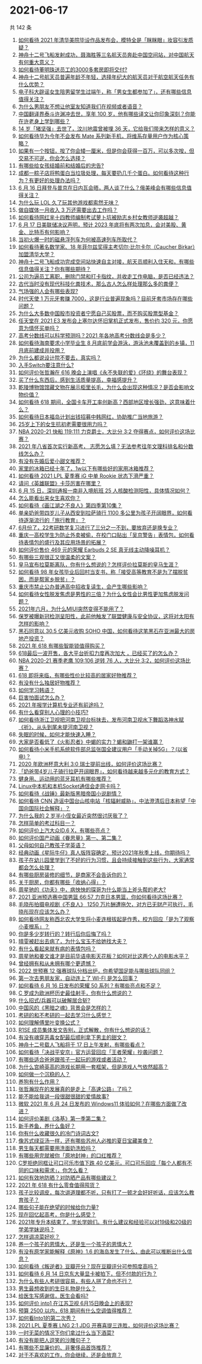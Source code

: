 # 2021-06-17

共 142 条

<!-- BEGIN -->
<!-- 最后更新时间 Thu Jun 17 2021 18:02:03 GMT+0800 (China Standard Time) -->

1. [如何看待 2021
   年清华美院毕设作品发布会，模特全是「眯眯眼」妆容引发质疑？](https://www.zhihu.com/question/464319655)
2. [神舟十二号飞船发射成功，聂海胜等三名航天员奔赴中国空间站，对中国航天有何重大意义？](https://www.zhihu.com/question/465393063)
3. [如何看待董明珠送员工的3000多套房即将交付?](https://www.zhihu.com/question/465190639)
4. [神舟十二号航天员普遍年龄不年轻，选择年纪大的航天员对于航空航天任务有什么优势？](https://www.zhihu.com/question/465284337)
5. [电子科大辟谣女生陪男留学生过端午，称「男女生都参加了」，还有哪些信息值得关注？](https://www.zhihu.com/question/465001982)
6. [为什么男朋友不想让他室友知道我们在视频或者语音？](https://www.zhihu.com/question/465047050)
7. [中国翻译界泰斗许渊冲去世，享年 100
   岁，他有哪些译文让你印象深刻？你能在许老身上学到哪些？](https://www.zhihu.com/question/465502478)
8. [14 岁「猪坚强」去世了，汶川地震曾被埋 36
   天，它给我们带来怎样的意义？](https://www.zhihu.com/question/465481304)
9. [如何看待华为今年不会发布 Mate
   系列新手机，将维系存量用户作为核心策略？](https://www.zhihu.com/question/465383357)
10. [如果有一个按钮，按了你会矮一厘米，但是你会获得一百万，可以多次按，但交易不可逆，你会怎么选择？](https://www.zhihu.com/question/367519449)
11. [有哪些给女孩结婚前和结婚后的忠告?](https://www.zhihu.com/question/403004506)
12. [成都一粽子店将鸭蛋白当垃圾处理，每天要扔几千个蛋白。如何看待这种行为？有更好的处理办法吗？](https://www.zhihu.com/question/464471406)
13. [6 月 16
    日拜登与普京在日内瓦会晤，两人谈了什么？俄美峰会有哪些信息值得关注？](https://www.zhihu.com/question/465409295)
14. [为什么玩 LOL 久了玩其他游戏都索然无味？](https://www.zhihu.com/question/462644970)
15. [做自媒体一月收入 3 万还需要出去工作吗？](https://www.zhihu.com/question/457544338)
16. [如何看待网红芈十四教师编制考试萝卜坑被励志乡村女教师逆袭超越？](https://www.zhihu.com/question/465163742)
17. [6 月 17 日美联储决议声明，预计 2023
    年底将有两次加息，会对美股、黄金、比特币有何影响？](https://www.zhihu.com/question/465456246)
18. [当初火爆一时的磁悬浮列车为何被高速列车所取代？](https://www.zhihu.com/question/352230599)
19. [如何看待著名数学家、18 年菲尔兹奖得主考切尔·比尔卡尔（Caucher
    Birkar）加盟清华大学？](https://www.zhihu.com/question/464844610)
20. [神舟十二号飞船成功完成空间站快速自主对接，航天员顺利入住天和，有哪些信息值得关注？你有哪些期待？](https://www.zhihu.com/question/465284083)
21. [公司为逼员工离职，删除门禁和打卡指纹，并收走工作电脑，是否已经违法？](https://www.zhihu.com/question/458446577)
22. [古代当时没有现代科技化粪技术，那么古人怎么样处理那么多的粪便？](https://www.zhihu.com/question/464580573)
23. [气场强的人会有哪些表现?](https://www.zhihu.com/question/25151940)
24. [时代天使 1 万元牙套赚
    7000，这是行业普遍现象吗？目前牙套市场存在哪些问题？](https://www.zhihu.com/question/465348950)
25. [为什么大多数中国股市投资者宁愿自己买股票，而不购买股票型基金？](https://www.zhihu.com/question/32166514)
26. [任天堂在 2021 E3 发布会上塞尔达怀旧掌机正式发布，售价约 320
    元，你愿意为情怀买单吗？](https://www.zhihu.com/question/465289380)
27. [高考分数线可以科学预测吗？2021 年各地高考分数线会是多少？](https://www.zhihu.com/question/463915101)
28. [如何看待海南要求小学毕业生 8 月底前学会游泳，游泳池未覆盖到的乡镇，11
    月底前建成并投用？](https://www.zhihu.com/question/465307248)
29. [为什么都说设计院不要去，真实吗？](https://www.zhihu.com/question/401676772)
30. [入手Switch要注意什么?](https://www.zhihu.com/question/316296166)
31. [如何评价张哲瀚在 616
    晚会上演唱《永不失联的爱》《环绕》的舞台表现？](https://www.zhihu.com/question/465329816)
32. [买了什么东西后，感到生活质量提高，幸福感提升？](https://www.zhihu.com/question/26190592)
33. [乾陵博物馆馆藏文物在展示柜里长毛，为什么会出现这种情况？是否会影响文物价值？](https://www.zhihu.com/question/465179682)
34. [如何看待 618
    期间，全国卡车开工率创新高？西部地区增长强劲，这意味着什么？](https://www.zhihu.com/question/465498724)
35. [如何看待日本福岛计划出钱招募中韩网红，协助推广当地旅游？](https://www.zhihu.com/question/465371058)
36. [25岁上下的女生抗初老需要很用力吗？](https://www.zhihu.com/question/413717392)
37. [NBA 2020-21 快船 119:111 力克爵士，大比分 3:2
    夺得赛点，如何评价这场比赛？](https://www.zhihu.com/question/465477603)
38. [2021 年八省首次实行新高考，
    志愿怎么填？无法参考往年文理科排名和分数线怎么办？](https://www.zhihu.com/question/460011388)
39. [有没有先婚后爱小甜文推荐？](https://www.zhihu.com/question/458377910)
40. [家里的冰箱已经十年了，1w以下有哪些好的家用冰箱推荐？](https://www.zhihu.com/question/27522423)
41. [如何看待 2021 LPL 夏季赛 iG 中单 Rookie
    状态下滑严重？](https://www.zhihu.com/question/465030839)
42. [请问《英雄联盟》卡莎厉害在哪里？](https://www.zhihu.com/question/464172547)
43. [6 月 15 日，深圳通报一南非入境航班 25
    人核酸检测阳性，具体情况如何？](https://www.zhihu.com/question/465324619)
44. [怎么能看出来女生喜欢你？](https://www.zhihu.com/question/453143428)
45. [如何看待《画江湖之不良人》第四季第10集？](https://www.zhihu.com/question/464286335)
46. [单亲奶爸带四岁儿子从西安到拉萨骑行 1100
    多公里为孩子开阔眼界，如何看待逐渐流行的「旅行教育」？](https://www.zhihu.com/question/465096300)
47. [6月份了，22考研数学复习进行了三分之一不到，要放弃还是换专业？](https://www.zhihu.com/question/464449112)
48. [重庆一高校学生为防止外卖被偷，在校门口贴出「吴京警告」表情包，如何看待表情包的盛行及其应用场景的拓展？](https://www.zhihu.com/question/465131961)
49. [如何评价售价 469 元的荣耀 Earbuds 2 SE
    真无线主动降噪耳机？](https://www.zhihu.com/question/465408645)
50. [有哪些三观很正又很温柔的文案？](https://www.zhihu.com/question/458254625)
51. [皇马宣布拉莫斯离队，你有什么想说的？怎样评价拉莫斯的皇马生涯？](https://www.zhihu.com/question/465466090)
52. [如何看待 98
    年女孩毕业后回村当支书，称「接受高等教育不是为了摆脱贫困，而是帮家乡脱贫」？](https://www.zhihu.com/question/465207940)
53. [重庆市禁止公办普通高中招收复读生，会产生哪些影响？](https://www.zhihu.com/question/465388410)
54. [如何看待女性脱发焦虑是男性的三倍？为什么女性会比男性更加焦虑脱发问题？](https://www.zhihu.com/question/465383951)
55. [2021年六月，为什么MIUI突然变得不能用了？](https://www.zhihu.com/question/464439883)
56. [保罗被曝新冠检测呈阳性，此前他触发了联盟健康与安全协议，这将对太阳有怎样的影响？](https://www.zhihu.com/question/465408333)
57. [黑石同意以 30.5 亿美元收购 SOHO
    中国，如何看待这笔黑石在亚洲最大的房地产投资？](https://www.zhihu.com/question/465393675)
58. [2021 年 618 有哪些智能锁值得购买？](https://www.zhihu.com/question/465401695)
59. [618最后一波开售，各大平台折扣力度再次加大
    ，已经买了的怎么办？](https://www.zhihu.com/question/465206197)
60. [NBA 2020-21 赛季老鹰 109:106 逆转 76 人，大比分
    3:2，如何评价这场比赛？](https://www.zhihu.com/question/465463610)
61. [618 即将来临，有哪些性价比较高的居家好物推荐？](https://www.zhihu.com/question/465415840)
62. [有没有什么独居好物推荐？](https://www.zhihu.com/question/445534686)
63. [如何学习韩语？](https://www.zhihu.com/question/19830338)
64. [巨害怕面试怎么办？](https://www.zhihu.com/question/451100355)
65. [2021 年报学计算机专业还有前途吗？](https://www.zhihu.com/question/458339006)
66. [有什么看穿别人心理的小技巧?](https://www.zhihu.com/question/349419279)
67. [如何看待浙江卫视把河南卫视台标抹去，发布河南卫视水下舞蹈洛神水赋《祈》，从头到尾未提河南卫视？](https://www.zhihu.com/question/465063765)
68. [失眠的时候，如何才能快速入睡？](https://www.zhihu.com/question/269430375)
69. [大家是否看低了《火影忍者》中蝎的实力？蝎和鼬打一架谁赢？](https://www.zhihu.com/question/464702791)
70. [如何看待小米手机系统软件部总监张国全建议用户「手动关掉5G」？(以省电)？](https://www.zhihu.com/question/464463766)
71. [2020 年欧洲杯意大利 3:0
    瑞士提前出线，如何评价这场比赛？](https://www.zhihu.com/question/465457313)
72. [「奶爸带4岁儿子骑行拉萨开阔眼界」，如何看待越来越多元化的教育方式？](https://www.zhihu.com/question/465083425)
73. [健身用、运动用的蓝牙耳机有哪些推荐？](https://www.zhihu.com/question/43456110)
74. [Linux中本机和本机Socket通信会走网卡吗？](https://www.zhihu.com/question/43590414)
75. [如何看待《战锤》最新版黑暗帝国小说剧情？](https://www.zhihu.com/question/462535625)
76. [如何看待 CNN
    造谣中国台山核电站「核辐射威胁」，中法澄清后日本称望「中国向国际社会解释」？](https://www.zhihu.com/question/465318332)
77. [为什么我的 2 岁半小侄女最近突然很讨厌我了？](https://www.zhihu.com/question/464633812)
78. [怎样简单的考过科目一？](https://www.zhihu.com/question/295927949)
79. [如何评价上汽大众ID.6 X，有哪些亮点？](https://www.zhihu.com/question/465357096)
80. [如何评价国产动画《眷思量》第一、第二集？](https://www.zhihu.com/question/464935086)
81. [父母如何自己教孩子学英语？](https://www.zhihu.com/question/34012296)
82. [经典动画《星际牛仔》真人版阵容确定，预计2021年秋季上线，你期待吗？](https://www.zhihu.com/question/464080191)
83. [孩子在幼儿园里学到了不好的行为习惯，且会持续接触到这些行为，大家通常都会怎么处理？](https://www.zhihu.com/question/460615230)
84. [有哪些厨房装修的细节，是商家不会告诉你的？](https://www.zhihu.com/question/359436060)
85. [关于厨房，你都有哪些「收纳心得」？](https://www.zhihu.com/question/455509376)
86. [周星驰的《功夫》中，病怏怏的琛哥为什么能当上斧头帮的老大?](https://www.zhihu.com/question/460071485)
87. [2021 亚洲预选赛中国男篮 66:57
    力克日本男篮，你如何看待这场比赛？](https://www.zhihu.com/question/465335366)
88. [毛晓彤拍摄电视剧《不良人》 1250
    万片酬遭拖欠，对方已无财产可执行，毛晓彤现在应该怎么办？](https://www.zhihu.com/question/465208835)
89. [如何看待网友称西北农大学生将小麦连根拔起是作秀，校方回应「是为了观察小麦根系」？](https://www.zhihu.com/question/465265604)
90. [你是多少岁转行的？转行后你后悔了吗？](https://www.zhihu.com/question/420770266)
91. [晴雯被赶出去病了，为什么宝玉不给她找大夫？](https://www.zhihu.com/question/464950110)
92. [有什么看起来就有病的表情包吗？](https://www.zhihu.com/question/459596154)
93. [周星驰和姜文谁才是目前华语电影天花板？如何对比这两个人的电影水平？](https://www.zhihu.com/question/463799369)
94. [曾经拥有和从未拥有哪个更遗憾？](https://www.zhihu.com/question/463488790)
95. [2022 世预赛 12
    强赛球队分档出炉，你希望国足能与哪些球队同组？](https://www.zhihu.com/question/465258786)
96. [第一次去男朋友家，自动连上了 WI-FI 是怎么回事？](https://www.zhihu.com/question/464961722)
97. [如何看待 6 月 16 日发布的荣耀 50
    系列？有哪些亮点和不足？](https://www.zhihu.com/question/464503288)
98. [C 罗成为欧洲杯历史最佳射手，你有什么想说的？](https://www.zhihu.com/question/465254279)
99. [什么招式/兵器可以破解居合斩?](https://www.zhihu.com/question/459599241)
100. [中国风的《黑暗之魂》背景会是怎样的？](https://www.zhihu.com/question/294505979)
101. [考研的和不考研的一起去学习什么感觉？](https://www.zhihu.com/question/454852118)
102. [如何理解傅里叶变换公式？](https://www.zhihu.com/question/19714540)
103. [R1SE 成员集体发文告别，正式解散，你有什么想说的话？](https://www.zhihu.com/question/464906683)
104. [有没有魂穿恶毒女配最后顺利拿下男主的甜文？](https://www.zhihu.com/question/445174404)
105. [神舟十二号载人飞船将于 17 日上午发射，有哪些看点？](https://www.zhihu.com/question/465272474)
106. [如何看待「决战平安京」官方运营回应「王者荣耀」抄袭问题？](https://www.zhihu.com/question/465195776)
107. [有哪些适合爸爸跟孩子一起玩的游戏或者活动？](https://www.zhihu.com/question/60498981)
108. [为什么宫崎英高的游戏长期用一套框架，但是游戏人气依然超高？](https://www.zhihu.com/question/465104881)
109. [如何做一个沉稳的人？](https://www.zhihu.com/question/298243670)
110. [养狗有什么作用？](https://www.zhihu.com/question/455659791)
111. [张哲瀚现在的发展真的是走上「高速公路」了吗？](https://www.zhihu.com/question/464776992)
112. [能不能给我讲一段很甜很甜的爱情故事?](https://www.zhihu.com/question/357604104)
113. [微软 2021 年 6 月 24 日发布的 Windows11
     体验如何？在哪些方面做了改进？](https://www.zhihu.com/question/465279770)
114. [如何评价美剧《洛基》第一季第二集？](https://www.zhihu.com/question/465306226)
115. [新手养鱼，养什么鱼好？](https://www.zhihu.com/question/425639824)
116. [你有什么收藏很久的冷门诗词古文?](https://www.zhihu.com/question/446560681)
117. [像苏式绿豆汤一样，还有哪些苏州人必推的夏日宝藏美食？](https://www.zhihu.com/question/465122287)
118. [男生每天都需要用洗面奶洗脸吗？](https://www.zhihu.com/question/463918849)
119. [有哪些用完就被你「原地封神」的口红推荐？](https://www.zhihu.com/question/464075483)
120. [C罗拒绝同框让可口可乐市值下跌 40
     亿美元，可口可乐回应「每个人都有不同的口味和需求」，你怎么看？](https://www.zhihu.com/question/465292823)
121. [如何有效地防晒？对防晒产品有哪些建议？](https://www.zhihu.com/question/20141423)
122. [2021 年 618 有什么零食值得囤货？](https://www.zhihu.com/question/459223718)
123. [孩子比较调皮，每次讲道理都不听，只有打了一顿才会好好听话，应该怎么教育孩子？](https://www.zhihu.com/question/455635806)
124. [哪些句子能在绝望的时候给你力量?](https://www.zhihu.com/question/461255650)
125. [现在回忆起高考，你是什么感受？](https://www.zhihu.com/question/279826998)
126. [2021年专升本结束了，学长学姐们。有什么建议和经验可以对19级和20级的学弟学妹说吗？](https://www.zhihu.com/question/458630742)
127. [怎样调凉菜好吃？](https://www.zhihu.com/question/352465516)
128. [养一个孩子的恩情大，还是生一个孩子的恩情大？](https://www.zhihu.com/question/344589485)
129. [有没有原学家能解释《原神》1.6
     的海岛发生了什么，由此可以推断出什么信息？](https://www.zhihu.com/question/465176624)
130. [如何看待《叛逆者》豆瓣开分？现在豆瓣评分可参照度高吗？](https://www.zhihu.com/question/465131172)
131. [如何看待 6 月 14 日京东大量显卡被拍下，但不付款的行为？](https://www.zhihu.com/question/465139496)
132. [为什么有些人考研很容易，有些人拼了命也不行？](https://www.zhihu.com/question/464366430)
133. [男生最想收到的生日礼物是什么？](https://www.zhihu.com/question/20235357)
134. [给医生写感谢信，医生会看吗?](https://www.zhihu.com/question/461215612)
135. [如何评价 into1 在江苏卫视 6月15日晚会上的表现?](https://www.zhihu.com/question/465098736)
136. [预算 2500 以内，618 期间有什么空调值得推荐？](https://www.zhihu.com/question/458511177)
137. [如何看Into1的第二次秀？](https://www.zhihu.com/question/465218190)
138. [2021 LPL 夏季赛 LNG 2:1 JDG
     开赛喜提三连胜，如何评价这场比赛？](https://www.zhihu.com/question/465178025)
139. [一时无菜的情况下你们拿过什么当下酒菜?](https://www.zhihu.com/question/441373755)
140. [有没有能把人逗笑的沙雕句子？](https://www.zhihu.com/question/465106856)
141. [有哪些不显廉价的、非奢侈品首饰推荐？](https://www.zhihu.com/question/38580281)
142. [对于不喜欢的工作，你会继续，还是会放弃？](https://www.zhihu.com/question/463097088)

<!-- END -->
